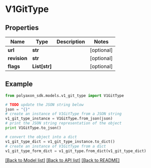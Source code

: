 # V1GitType


## Properties
Name | Type | Description | Notes
------------ | ------------- | ------------- | -------------
**url** | **str** |  | [optional] 
**revision** | **str** |  | [optional] 
**flags** | **List[str]** |  | [optional] 

## Example

```python
from polyaxon_sdk.models.v1_git_type import V1GitType

# TODO update the JSON string below
json = "{}"
# create an instance of V1GitType from a JSON string
v1_git_type_instance = V1GitType.from_json(json)
# print the JSON string representation of the object
print V1GitType.to_json()

# convert the object into a dict
v1_git_type_dict = v1_git_type_instance.to_dict()
# create an instance of V1GitType from a dict
v1_git_type_form_dict = v1_git_type.from_dict(v1_git_type_dict)
```
[[Back to Model list]](../README.md#documentation-for-models) [[Back to API list]](../README.md#documentation-for-api-endpoints) [[Back to README]](../README.md)


